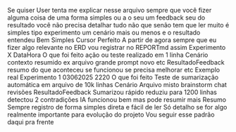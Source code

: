 Se quiser
User
tenta me explicar nesse arquivo sempre que você fizer alguma coisa de uma forma simples ou a o seu um feedback seu do resultado você não precisa detalhar tudo não que senão tem que ler muito é simples tipo experimento um cenário mais ou menos e o resultado entendeu Bem Simples
Cursor
Perfeito
A partir de agora sempre que eu fizer algo relevante no ERD vou registrar no REPORTmd assim
 Experimento X  DataHora
 O que foi feito ação ou teste realizado em 1 linha
 Cenário contexto resumido ex arquivo grande prompt novo etc
 ResultadoFeedback resumo do que aconteceu se funcionou se precisa melhorar etc
Exemplo real
 Experimento 1  03062025 2220
 O que foi feito Teste de sumarização automática em arquivo de 10k linhas
 Cenário Arquivo misto brainstorm chat revisões
 ResultadoFeedback Sumarizou rápido reduziu para 1200 linhas detectou 2 contradições IA funcionou bem mas pode resumir mais
Resumo
 Sempre registro de forma simples direta e fácil de ler
 Só detalho se for algo realmente importante para evolução do projeto
Vou seguir esse padrão daqui pra frente